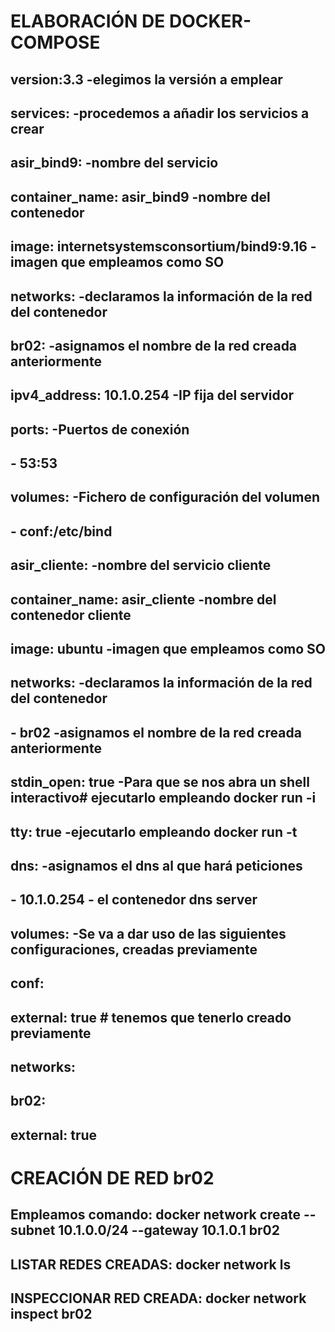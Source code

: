 # ELABORACIÓN DE DOCKER-COMPOSE 
## version:3.3 -elegimos la versión a emplear
## services: -procedemos a añadir los servicios a crear
## asir_bind9: -nombre del servicio
## container_name: asir_bind9 -nombre del contenedor
## image: internetsystemsconsortium/bind9:9.16 -imagen que empleamos como SO
## networks:                -declaramos la información de la red del contenedor
##    br02:                 -asignamos el nombre de la red creada anteriormente
##       ipv4_address: 10.1.0.254       -IP fija del servidor 
##    ports:                            -Puertos de conexión
##      - 53:53
##    volumes:                          -Fichero de configuración del volumen
##      - conf:/etc/bind                
##
## asir_cliente:                    -nombre del servicio cliente
##    container_name: asir_cliente  -nombre del contenedor cliente
##    image: ubuntu                 -imagen que empleamos como SO
##    networks:                     -declaramos la información de la red del contenedor
##      - br02                      -asignamos el nombre de la red creada anteriormente
##    stdin_open: true              -Para que se nos abra un shell interactivo# ejecutarlo empleando docker run -i
##    tty: true                     -ejecutarlo empleando docker run -t
##    dns:                          -asignamos el dns al que hará peticiones
##      - 10.1.0.254                - el contenedor dns server
## volumes:                         -Se va a dar uso de las siguientes configuraciones, creadas previamente
## conf:
##    external: true # tenemos que tenerlo creado previamente
## networks:
##  br02: 
##    external: true

# CREACIÓN DE RED br02
## Empleamos comando: docker network create --subnet 10.1.0.0/24 --gateway 10.1.0.1 br02
## LISTAR REDES CREADAS: docker network ls
## INSPECCIONAR RED CREADA: docker network inspect br02
